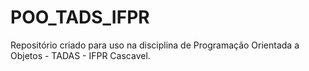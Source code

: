 # POO_TADS_IFPR
Repositório criado para uso na disciplina de Programação Orientada a Objetos - TADAS - IFPR Cascavel.
